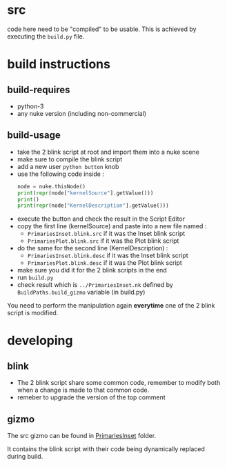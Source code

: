 # src

code here need to be "compiled" to be usable. This is achieved by executing
the `build.py` file.

# build instructions

## build-requires

- python-3
- any nuke version (including non-commercial)

## build-usage

- take the 2 blink script at root and import them into a nuke scene
- make sure to compile the blink script
- add a new user `python button` knob
- use the following code inside :
    ```python
    node = nuke.thisNode()
    print(repr(node["kernelSource"].getValue()))
    print()
    print(repr(node["KernelDescription"].getValue()))
    ```
- execute the button and check the result in the Script Editor
- copy the first line (kernelSource) and paste into a new file named :
  - `PrimariesInset.blink.src` if it was the Inset blink script
  - `PrimariesPlot.blink.src` if it was the Plot blink script
- do the same for the second line (KernelDescription) :
  - `PrimariesInset.blink.desc` if it was the Inset blink script
  - `PrimariesPlot.blink.desc` if it was the Plot blink script
- make sure you did it for the 2 blink scripts in the end
- run `build.py`
- check result which is `../PrimariesInset.nk` defined by `BuildPaths.build_gizmo` variable (in build.py)

You need to perform the manipulation again **everytime** one of the 2 blink script 
is modified.

# developing

## blink

- The 2 blink script share some common code, remember to modify both when a change
is made to that common code.
- remeber to upgrade the version of the top comment

## gizmo

The src gizmo can be found in [PrimariesInset](PrimariesInset) folder.

It contains the blink script with their code being dynamically replaced during build.
